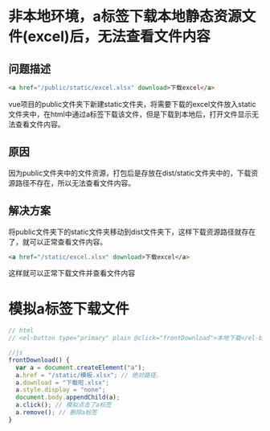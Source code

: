 # 非本地环境，a标签下载本地静态资源文件(excel)后，无法查看文件内容

## 问题描述

```html
<a href="/public/static/excel.xlsx" download>下载excel</a>
```

vue项目的public文件夹下新建static文件夹，将需要下载的excel文件放入static文件夹中，在html中通过a标签下载该文件，但是下载到本地后，打开文件显示无法查看文件内容。

## 原因

因为public文件夹中的文件资源，打包后是存放在dist/static文件夹中的，下载资源路径不存在，所以无法查看文件内容。

## 解决方案

将public文件夹下的static文件夹移动到dist文件夹下，这样下载资源路径就存在了，就可以正常查看文件内容。

```html
<a href="/static/excel.xlsx" download>下载excel</a>
```

这样就可以正常下载文件并查看文件内容

# 模拟a标签下载文件

```js
// html
// <el-button type="primary" plain @click="frontDownload">本地下载</el-button>

//js
frontDownload() {
  var a = document.createElement("a");
  a.href = "/static/模板.xlsx"; // 绝对路径.
  a.download = "下载啦.xlsx"; 
  a.style.display = "none"; 
  document.body.appendChild(a); 
  a.click(); // 模拟点击了a标签
  a.remove(); // 删除a标签
}

```